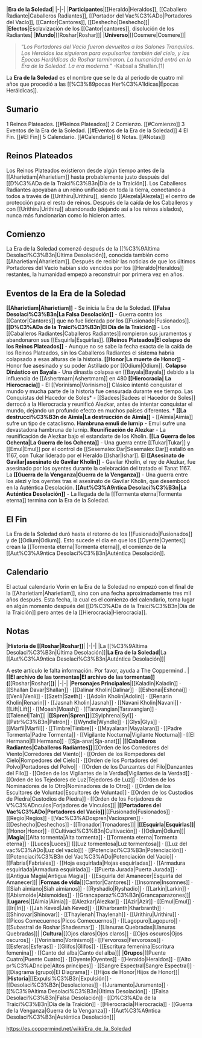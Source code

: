 

|**Era de la Soledad**|
|-|-|
|**Participantes**|[[Heraldo\|Heraldos]], [[Caballero Radiante\|Caballeros Radiantes]], [[Portador del Vac%C3%ADo\|Portadores del Vacío]], [[Cantor\|Cantores]], [[Deshecho\|Deshecho]]|
|**Efectos**|Esclavización de los [[Cantor\|cantores]], disolución de los Radiantes|
|**Mundo**|[[Roshar\|Roshar]]|
|**Universo**|[[Cosmere\|Cosmere]]|

>“*Los Portadores del Vacío fueron devueltos a los Salones Tranquilos. Los Heraldos los siguieron para expulsarlos también del cielo, y las Épocas Heráldicas de Roshar terminaron. La humanidad entró en la Era de la Soledad. La era moderna.*”
\-Kabsal a Shallan.[1]


La **Era de la Soledad** es el nombre que se le da al periodo de cuatro mil años que procedió a las [[%C3%89pocas Her%C3%A1ldicas\|Épocas Heráldicas]].

## Sumario

1 Reinos Plateados. [[#Reinos Plateados]] 
2 Comienzo. [[#Comienzo]] 
3 Eventos de la Era de la Soledad. [[#Eventos de la Era de la Soledad]] 
4 El Fin. [[#El Fin]] 
5 Calendario. [[#Calendario]] 
6 Notas. [[#Notas]] 


## Reinos Plateados
Los Reinos Plateados existieron desde algún tiempo antes de la [[Aharietiam\|Aharietiam]] hasta probablemente justo después del [[D%C3%ADa de la Traici%C3%B3n\|Día de la Traición]]. Los Caballeros Radiantes apoyaban a un reino unificado en toda la tierra, conectando a todos a través de [[Urithiru\|Urithiru]], siendo [[Alezela\|Alezela]] el centro de protección para el resto de reinos. Después de la caída de los Caballeros y con [[Urithiru\|Urithiru]] abandonado (dejando así a los reinos aislados), nunca más funcionarian como lo hicieron antes.

## Comienzo
La Era de la Soledad comenzó después de la [[%C3%9Altima Desolaci%C3%B3n\|Última Desolación]], conocida también como [[Aharietiam\|Aharietiam]]. Después de recibir las noticias de que los últimos Portadores del Vacío habían sido vencidos por los [[Heraldo\|Heraldos]] restantes, la humanidad empezó a reconstruir por primera vez en años.

## Eventos de la Era de la Soledad
**[[Aharietiam\|Aharietiam]]** - Se inicia la Era de la Soledad.
**[[Falsa Desolaci%C3%B3n\|La Falsa Desolación]]** - Guerra contra los [[Cantor\|Cantores]] que no fue liderada por los [[Fusionado\|Fusionados]].
**[[D%C3%ADa de la Traici%C3%B3n\|El Día de la Traición]]** - Los [[Caballeros Radiantes\|Caballeros Radiantes]] rompieron sus juramentos y abandonaron sus [[Esquirla\|Esquirlas]].
**[[Reinos Plateados\|El colapso de los Reinos Plateados]]** - Aunque no se sabe la fecha exacta de la caída de los Reinos Plateados, sin los Caballeros Radiantes el sistema habría colapsado a esas alturas de la historia. 
**[[Honor\|La muerte de Honor]]** - Honor fue asesinado y su poder Astillado por [[Odium\|Odium]].
**Colapso Dinástico en Bayala** - Una dinastía colapsa en [[Bayala\|Bayala]] debido a la influencia de [[Ashertmarn\|Ashertmarn]] en 480
**[[Hierocracia\| La Hierocracia]]** - El [[Vorinismo\|Vorinismo]] Clásico intentó conquistar el mundo y mucha parte de la historia fue censurada durante ese tiempo. 
Las Conquistas del Hacedor de Soles* - [[Sadees\|Sadees el Hacedor de Soles]] derrocó a la Hierocracia y reunificó Alezkar, antes de intentar conquistar el mundo, dejando un profundo efecto en muchos países diferentes. *
**[[La destrucci%C3%B3n de Aimia\|La destrucción de Aimia]]** - [[Aimia\|Aimia]] sufre un tipo de cataclismo.
**Hambruna emuli de lurnip** - Emul sufre una devastadora hambruna de lurnip.
**Reunificación de Alezkar** - La reunificación de Alezkar bajo el estandarte de los Kholin.
**[[La Guerra de los Ochenta\|La Guerra de los Ochenta]]** - Una guerra entre [[Tukar\|Tukar]] y [[Emul\|Emul]] por el control de [[Sesemalex Dar\|Sesemalex Dar]] estalló en 1167, con Tukar liderado por el Heraldo [[Ishar\|Ishar]].
**El [[Asesinato de Gavilar\|asesinato de Gavilar Kholin]]** - Gavilar Kholin, el rey de Alezkar, fue asesinado por los oyentes durante la celebración del tratado el Tanat 1167.
La **[[Guerra de la Venganza\|Guerra de la Venganza]]** - Una guerra entre los alezi y los oyentes tras el asesinato de Gavilar Kholin, que desembocó en la Auténtica Desolación.
**[[Aut%C3%A9ntica Desolaci%C3%B3n\|La Auténtica Desolación]]** - La llegada de la [[Tormenta eterna\|Tormenta eterna]] termina con la Era de la Soledad.
## El Fin
La Era de la Soledad duró hasta el retorno de los [[Fusionado\|Fusionados]] y de [[Odium\|Odium]]. Esto sucede el día en que los [[Oyente\|Oyentes]] crean la [[Tormenta eterna\|Tormenta eterna]], el comienzo de la [[Aut%C3%A9ntica Desolaci%C3%B3n\|Auténtica Desolación]].

## Calendario
El actual calendario Vorin en la Era de la Soledad no empezó con el final de la [[Aharietiam\|Aharietiam]], sino con una fecha aproximadamente tres mil años después. Esta fecha, la cual es el comienzo del calendario, toma lugar en algún momento después del [[D%C3%ADa de la Traici%C3%B3n\|Día de la Traición]] pero antes de la [[Hierocracia\|Hierocracia]].


## Notas
|**Historia de [[Roshar\|Roshar]]**|
|-|-|
|La [[%C3%9Altima Desolaci%C3%B3n\|Última Desolación]]|**La Era de la Soledad**|La [[Aut%C3%A9ntica Desolaci%C3%B3n\|Auténtica Desolación]]|


A este artículo le falta información. Por favor, ayuda a The Coppermind .
|**[[El archivo de las tormentas\|El archivo de las tormentas]] (**[[Roshar\|Roshar]]**)**|
|-|-|
|**Personajes Principales**|[[Kaladin\|Kaladin]] · [[Shallan Davar\|Shallan]] · [[Dalinar Kholin\|Dalinar]] · [[Eshonai\|Eshonai]] · [[Venli\|Venli]] · [[Szeth\|Szeth]] · [[Adolin Kholin\|Adolin]] · [[Renarin Kholin\|Renarin]] · [[Jasnah Kholin\|Jasnah]] · [[Navani Kholin\|Navani]] · [[Lift\|Lift]] · [[Moash\|Moash]] · [[Taravangian\|Taravangian]] · [[Talenel\|Taln]]|
|**[[Spren\|Spren]]**|[[Sylphrena\|Syl]] · [[Patr%C3%B3n\|Patrón]] · [[Wyndle\|Wyndle]] · [[Glys\|Glys]] · [[Marfil\|Marfil]] · [[Timbre\|Timbre]] · [[Mayalaran\|Mayalaran]] · [[Padre Tormenta\|Padre Tormenta]] · [[Vigilante Nocturna\|Vigilante Nocturna]] · [[El Hermano\|El Hermano]] · [[Sja-anat\|Sja-anat]]|
|**[[Caballeros Radiantes\|Caballeros Radiantes]]**|[[Orden de los Corredores del Viento\|Corredores del Viento]] · [[Orden de los Rompedores del Cielo\|Rompedores del Cielo]] · [[Orden de los Portadores del Polvo\|Portadores del Polvo]] · [[Orden de los Danzantes del Filo\|Danzantes del Filo]] · [[Orden de los Vigilantes de la Verdad\|Vigilantes de la Verdad]] · [[Orden de los Tejedores de Luz\|Tejedores de Luz]] · [[Orden de los Nominadores de lo Otro\|Nominadores de lo Otro]] · [[Orden de los Escultores de Voluntad\|Escultores de Voluntad]] · [[Orden de los Custodios de Piedra\|Custodios de Piedra]] · [[Orden de los Forjadores de V%C3%ADnculos\|Forjadores de Vínculos]]|
|**[[Portadores del Vac%C3%ADo\|Portadores del Vacío]]**|[[Fusionado\|Fusionados]] · [[Regio\|Regios]] · [[Vac%C3%ADospren\|Vacíospren]] · [[Deshecho\|Deshechos]] · [[Tronador\|Tronadores]]|
|**[[Esquirla\|Esquirlas]]**|[[Honor\|Honor]] · [[Cultivaci%C3%B3n\|Cultivación]] · [[Odium\|Odium]]|
|**Magia**|[[Alta tormenta\|Alta tormenta]] · [[Tormenta eterna\|Tormenta eterna]] · [[Luces\|Luces]] ([[Luz tormentosa\|Luz tormentosa]] · [[Luz del vac%C3%ADo\|Luz del vacío]]) · [[Potenciaci%C3%B3n\|Potenciación]] · [[Potenciaci%C3%B3n del Vac%C3%ADo\|Potenciación del Vacío]] · [[Fabrial\|Fabriales]] · [[Hoja esquirlada\|Hojas esquirladas]] · [[Armadura esquirlada\|Armadura esquirlada]] · [[Puerta Jurada\|Puerta Jurada]] · [[Antigua Magia\|Antigua Magia]] · [[Esquirla del Amanecer\|Esquirla del Amanecer]]|
|**Formas de vida**|[[Cantor\|Cantores]] · [[Insomne\|Insomnes]] · [[Siah aimiano\|Siah aimianos]] · [[Ryshadio\|Ryshadio]] · [[Larkin\|Larkin]] · [[Abismoide\|Abismoides]] · [[Grancaparaz%C3%B3n\|Grancaparazones]]|
|**Lugares**|[[Aimia\|Aimia]] · [[Alezkar\|Alezkar]] · [[Azir\|Azir]] · [[Emul\|Emul]] · [[Iri\|Iri]] · [[Jah Keved\|Jah Keved]] · [[Kharbranth\|Kharbranth]] · [[Shinovar\|Shinovar]] · [[Thaylenah\|Thaylenah]] · [[Urithiru\|Urithiru]] · [[Picos Comecuernos\|Picos Comecuernos]] · [[Lagopuro\|Lagopuro]] · [[Subastral de Roshar\|Shadesmar]] · [[Llanuras Quebradas\|Llanuras Quebradas]]|
|**Cultura**|[[Ojos claros\|Ojos claros]] · [[Ojos oscuros\|Ojos oscuros]] · [[Vorinismo\|Vorinismo]] · [[Fervoroso\|Fervorosos]] · [[Esferas\|Esferas]] · [[Glifos\|Glifos]] · [[Escritura femenina\|Escritura femenina]] · [[Canto del alba\|Canto del alba]]|
|**Grupos**|[[Puente Cuatro\|Puente Cuatro]] · [[Oyente\|Oyentes]] · [[Heraldo\|Heraldos]] · [[Alto pr%C3%ADncipe\|Altos príncipes]] · [[Sangre Espectral\|Sangre Espectral]] · [[Diagrama (grupo)\|El Diagrama]] · [[Hijos de Honor\|Hijos de Honor]]|
|**Historia**|[[Expulsi%C3%B3n\|Expulsión]] · [[Desolaci%C3%B3n\|Desolaciones]] · [[Juramento\|Juramento]] · [[%C3%9Altima Desolaci%C3%B3n\|Última Desolación]] · [[Falsa Desolaci%C3%B3n\|Falsa Desolación]] · [[D%C3%ADa de la Traici%C3%B3n\|Día de la Traición]] · [[Hierocracia\|Hierocracia]] · [[Guerra de la Venganza\|Guerra de la Venganza]] · [[Aut%C3%A9ntica Desolaci%C3%B3n\|Auténtica Desolación]]|



https://es.coppermind.net/wiki/Era_de_la_Soledad